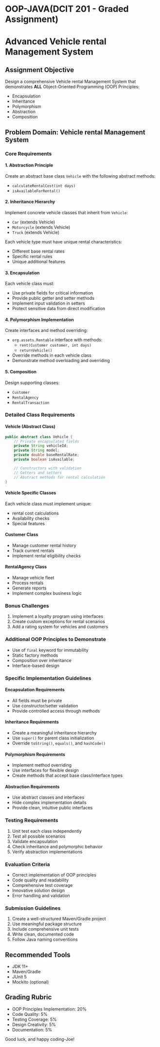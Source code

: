 # OOP-JAVA(DCIT 201 - Graded Assignment)
# Advanced Vehicle rental Management System

## Assignment Objective
Design a comprehensive Vehicle rental Management System that demonstrates **ALL** Object-Oriented Programming (OOP) Principles:
- Encapsulation
- Inheritance
- Polymorphism
- Abstraction
- Composition

## Problem Domain: Vehicle rental Management System

### Core Requirements

#### 1. Abstraction Principle
Create an abstract base class `Vehicle` with the following abstract methods:
- `calculateRentalCost(int days)`
- `isAvailableForRental()`

#### 2. Inheritance Hierarchy
Implement concrete vehicle classes that inherit from `Vehicle`:
- `Car` (extends Vehicle)
- `Motorcycle` (extends Vehicle)
- `Truck` (extends Vehicle)

Each vehicle type must have unique rental characteristics:
- Different base rental rates
- Specific rental rules
- Unique additional features

#### 3. Encapsulation
Each vehicle class must:
- Use private fields for critical information
- Provide public getter and setter methods
- Implement input validation in setters
- Protect sensitive data from direct modification

#### 4. Polymorphism Implementation
Create interfaces and method overriding:
- `org.assets.Rentable` interface with methods:
  - `rent(Customer customer, int days)`
  - `returnVehicle()`
- Override methods in each vehicle class
- Demonstrate method overloading and overriding

#### 5. Composition
Design supporting classes:
- `Customer`
- `RentalAgency`
- `RentalTransaction`

### Detailed Class Requirements

#### Vehicle (Abstract Class)
```java
public abstract class Vehicle {
    // Private encapsulated fields
    private String vehicleId;
    private String model;
    private double baseRentalRate;
    private boolean isAvailable;

    // Constructors with validation
    // Getters and setters
    // Abstract methods for rental calculation
}
```

#### Vehicle Specific Classes
Each vehicle class must implement unique:
- rental cost calculations
- Availability checks
- Special features

#### Customer Class
- Manage customer rental history
- Track current rentals
- Implement rental eligibility checks

#### RentalAgency Class
- Manage vehicle fleet
- Process rentals
- Generate reports
- Implement complex business logic

### Bonus Challenges
1. Implement a loyalty program using interfaces
2. Create custom exceptions for rental scenarios
3. Add a rating system for vehicles and customers

### Additional OOP Principles to Demonstrate
- Use of `final` keyword for immutability
- Static factory methods
- Composition over inheritance
- Interface-based design

### Specific Implementation Guidelines

#### Encapsulation Requirements
- All fields must be private
- Use constructor/setter validation
- Provide controlled access through methods

#### Inheritance Requirements
- Create a meaningful inheritance hierarchy
- Use `super()` for parent class initialization
- Override `toString()`, `equals()`, and `hashCode()`

#### Polymorphism Requirements
- Implement method overriding
- Use interfaces for flexible design
- Create methods that accept base class/interface types

#### Abstraction Requirements
- Use abstract classes and interfaces
- Hide complex implementation details
- Provide clean, intuitive public interfaces

### Testing Requirements
1. Unit test each class independently
2. Test all possible scenarios
3. Validate encapsulation
4. Check inheritance and polymorphic behavior
5. Verify abstraction implementations

### Evaluation Criteria
- Correct implementation of OOP principles
- Code quality and readability
- Comprehensive test coverage
- Innovative solution design
- Error handling and validation

### Submission Guidelines
1. Create a well-structured Maven/Gradle project
2. Use meaningful package structure
3. Include comprehensive unit tests
4. Write clean, documented code
5. Follow Java naming conventions

## Recommended Tools
- JDK 11+
- Maven/Gradle
- JUnit 5
- Mockito (optional)

## Grading Rubric
- OOP Principles Implementation: 20%
- Code Quality: 5%
- Testing Coverage: 5%
- Design Creativity: 5%
- Documentation: 5%

Good luck, and happy coding-Joe!
